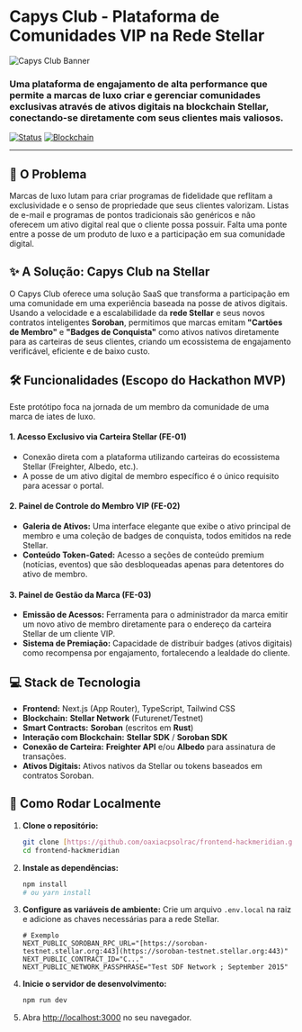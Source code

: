# Capys Club - Plataforma de Comunidades VIP na Rede Stellar

![Capys Club Banner](https://via.placeholder.com/1200x400.png?text=Capys+Club+-+Powered+by+Stellar)

### Uma plataforma de engajamento de alta performance que permite a marcas de luxo criar e gerenciar comunidades exclusivas através de ativos digitais na blockchain Stellar, conectando-se diretamente com seus clientes mais valiosos.

[![Status](https://img.shields.io/badge/status-em--desenvolvimento-yellow?style=for-the-badge)](https://github.com/oaxiacpsolrac/frontend-hackmeridian) [![Blockchain](https://img.shields.io/badge/blockchain-Stellar-blueviolet?style=for-the-badge)](https://stellar.org/)

---

## 🚀 O Problema

Marcas de luxo lutam para criar programas de fidelidade que reflitam a exclusividade e o senso de propriedade que seus clientes valorizam. Listas de e-mail e programas de pontos tradicionais são genéricos e não oferecem um ativo digital real que o cliente possa possuir. Falta uma ponte entre a posse de um produto de luxo e a participação em sua comunidade digital.

## ✨ A Solução: Capys Club na Stellar

O Capys Club oferece uma solução SaaS que transforma a participação em uma comunidade em uma experiência baseada na posse de ativos digitais. Usando a velocidade e a escalabilidade da **rede Stellar** e seus novos contratos inteligentes **Soroban**, permitimos que marcas emitam **"Cartões de Membro"** e **"Badges de Conquista"** como ativos nativos diretamente para as carteiras de seus clientes, criando um ecossistema de engajamento verificável, eficiente e de baixo custo.

## 🛠️ Funcionalidades (Escopo do Hackathon MVP)

Este protótipo foca na jornada de um membro da comunidade de uma marca de iates de luxo.

#### 1. **Acesso Exclusivo via Carteira Stellar (FE-01)**
   - Conexão direta com a plataforma utilizando carteiras do ecossistema Stellar (Freighter, Albedo, etc.).
   - A posse de um ativo digital de membro específico é o único requisito para acessar o portal.

#### 2. **Painel de Controle do Membro VIP (FE-02)**
   - **Galeria de Ativos:** Uma interface elegante que exibe o ativo principal de membro e uma coleção de badges de conquista, todos emitidos na rede Stellar.
   - **Conteúdo Token-Gated:** Acesso a seções de conteúdo premium (notícias, eventos) que são desbloqueadas apenas para detentores do ativo de membro.

#### 3. **Painel de Gestão da Marca (FE-03)**
   - **Emissão de Acessos:** Ferramenta para o administrador da marca emitir um novo ativo de membro diretamente para o endereço da carteira Stellar de um cliente VIP.
   - **Sistema de Premiação:** Capacidade de distribuir badges (ativos digitais) como recompensa por engajamento, fortalecendo a lealdade do cliente.

## 💻 Stack de Tecnologia

-   **Frontend:** Next.js (App Router), TypeScript, Tailwind CSS
-   **Blockchain:** **Stellar Network** (Futurenet/Testnet)
-   **Smart Contracts:** **Soroban** (escritos em **Rust**)
-   **Interação com Blockchain:** **Stellar SDK** / **Soroban SDK**
-   **Conexão de Carteira:** **Freighter API** e/ou **Albedo** para assinatura de transações.
-   **Ativos Digitais:** Ativos nativos da Stellar ou tokens baseados em contratos Soroban.

## 🚀 Como Rodar Localmente

1.  **Clone o repositório:**
    ```bash
    git clone [https://github.com/oaxiacpsolrac/frontend-hackmeridian.git](https://github.com/oaxiacpsolrac/frontend-hackmeridian.git)
    cd frontend-hackmeridian
    ```

2.  **Instale as dependências:**
    ```bash
    npm install
    # ou yarn install
    ```

3.  **Configure as variáveis de ambiente:**
    Crie um arquivo `.env.local` na raiz e adicione as chaves necessárias para a rede Stellar.
    ```
    # Exemplo
    NEXT_PUBLIC_SOROBAN_RPC_URL="[https://soroban-testnet.stellar.org:443](https://soroban-testnet.stellar.org:443)"
    NEXT_PUBLIC_CONTRACT_ID="C..."
    NEXT_PUBLIC_NETWORK_PASSPHRASE="Test SDF Network ; September 2015"
    ```

4.  **Inicie o servidor de desenvolvimento:**
    ```bash
    npm run dev
    ```

5.  Abra [http://localhost:3000](http://localhost:3000) no seu navegador.
